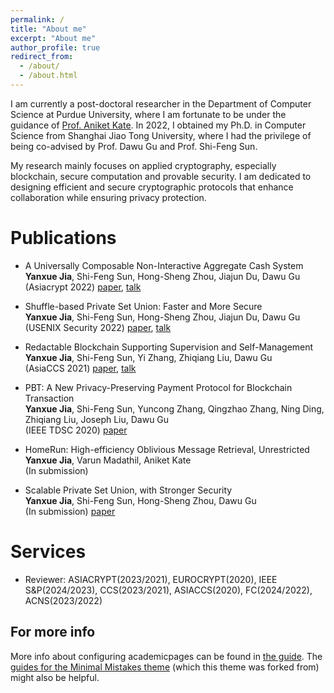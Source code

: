 ```yaml
---
permalink: /
title: "About me"
excerpt: "About me"
author_profile: true
redirect_from: 
  - /about/
  - /about.html
---
```


I am currently a post-doctoral researcher in the Department of Computer Science at Purdue University, where I am fortunate to be under the guidance of [Prof. Aniket Kate](https://www.cs.purdue.edu/homes/akate/). In 2022, I obtained my Ph.D. in Computer Science from Shanghai Jiao Tong University, where I had the privilege of being co-advised by Prof. Dawu Gu and Prof. Shi-Feng Sun.

My research mainly focuses on applied cryptography, especially blockchain, secure computation and provable security. I am dedicated to designing efficient and secure cryptographic protocols that enhance collaboration while ensuring privacy protection.



Publications
======
- A Universally Composable Non-Interactive Aggregate Cash System       
  **Yanxue Jia**, Shi-Feng Sun, Hong-Sheng Zhou, Jiajun Du, Dawu Gu   
  (Asiacrypt 2022) [paper](https://link.springer.com/chapter/10.1007/978-3-031-22963-3_25), [talk](https://www.youtube.com/watch?v=aokSL2T_pi8)
 

- Shuffle-based Private Set Union: Faster and More Secure          
  **Yanxue Jia**, Shi-Feng Sun, Hong-Sheng Zhou, Jiajun Du, Dawu Gu      
  (USENIX Security 2022) [paper](https://www.usenix.org/conference/usenixsecurity22/presentation/jia), [talk](https://www.youtube.com/watch?v=ePittYrIYdw)

- Redactable Blockchain Supporting Supervision and Self-Management    
  **Yanxue Jia**, Shi-Feng Sun, Yi Zhang, Zhiqiang Liu, Dawu Gu   
  (AsiaCCS 2021) [paper](https://dl.acm.org/doi/abs/10.1145/3433210.3453091), [talk](https://dl.acm.org/doi/10.1145/3433210.3453091)

- PBT: A New Privacy-Preserving Payment Protocol for Blockchain Transaction    
  **Yanxue Jia**, Shi-Feng Sun, Yuncong Zhang, Qingzhao Zhang, Ning Ding, Zhiqiang Liu, Joseph Liu, Dawu Gu   
  (IEEE TDSC 2020) [paper](https://ieeexplore.ieee.org/document/9103944)

- HomeRun: High-efficiency Oblivious Message Retrieval, Unrestricted    
  **Yanxue Jia**, Varun Madathil, Aniket Kate      
  (In submission)

- Scalable Private Set Union, with Stronger Security    
  **Yanxue Jia**, Shi-Feng Sun, Hong-Sheng Zhou, Dawu Gu     
  (In submission) [paper](https://eprint.iacr.org/2022/750)





Services
======
- Reviewer: ASIACRYPT(2023/2021), EUROCRYPT(2020), IEEE S&P(2024/2023), CCS(2023/2021), ASIACCS(2020), FC(2024/2022), ACNS(2023/2022)

For more info
------
More info about configuring academicpages can be found in [the guide](https://academicpages.github.io/markdown/). The [guides for the Minimal Mistakes theme](https://mmistakes.github.io/minimal-mistakes/docs/configuration/) (which this theme was forked from) might also be helpful.
